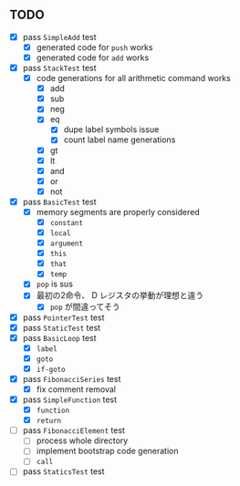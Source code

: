 ## TODO
- [x] pass `SimpleAdd` test
    - [x] generated code for `push` works
    - [x] generated code for `add` works
- [x] pass `StackTest` test
    - [x] code generations for all arithmetic command works
        - [x] add
        - [x] sub
        - [x] neg
        - [x] eq
            - [x] dupe label symbols issue
            - [x] count label name generations
        - [x] gt
        - [x] lt
        - [x] and
        - [x] or
        - [x] not
- [x] pass `BasicTest` test
    - [x] memory segments are properly considered
        - [x] `constant`
        - [x] `local`
        - [x] `argument`
        - [x] `this`
        - [x] `that`
        - [x] `temp`
    - [x] `pop` is sus
    - [x] 最初の2命令、 D レジスタの挙動が理想と違う
        - [x] `pop` が間違ってそう
- [x] pass `PointerTest` test
- [x] pass `StaticTest` test
- [x] pass `BasicLoop` test
    - [x] `label`
    - [x] `goto`
    - [x] `if-goto`
- [x] pass `FibonacciSeries` test
    - [x] fix comment removal
- [x] pass `SimpleFunction` test
    - [x] `function`
    - [x] `return`
- [ ] pass `FibonacciElement` test
    - [ ] process whole directory
    - [ ] implement bootstrap code generation
    - [ ] `call`
- [ ] pass `StaticsTest` test
